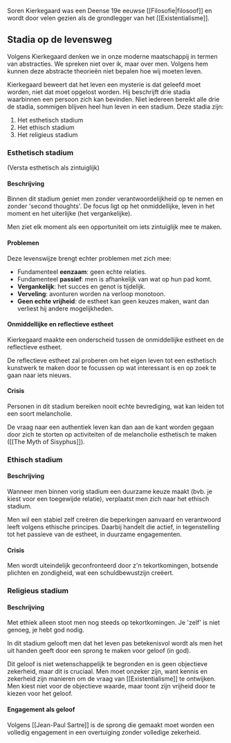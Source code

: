 Soren Kierkegaard was een Deense 19e eeuwse [[Filosofie|filosoof]] en wordt door velen gezien als de grondlegger van het [[Existentialisme]].
## Stadia op de levensweg
Volgens Kierkegaard denken we in onze moderne maatschappij in termen van abstracties. We spreken niet over ik, maar over men. Volgens hem kunnen deze abstracte theorieën niet bepalen hoe wij moeten leven.

Kierkegaard beweert dat het leven een mysterie is dat geleefd moet worden, niet dat moet opgelost worden. Hij beschrijft drie stadia waarbinnen een persoon zich kan bevinden. Niet iedereen bereikt alle drie de stadia, sommigen blijven heel hun leven in een stadium. Deze stadia zijn:
1. Het esthetisch stadium
2. Het ethisch stadium
3. Het religieus stadium
### Esthetisch stadium
(Versta esthetisch als zintuiglijk)
#### Beschrijving
Binnen dit stadium geniet men zonder verantwoordelijkheid op te nemen en zonder 'second thoughts'. De focus ligt op het onmiddellijke, leven in het moment en het uiterlijke (het vergankelijke).

Men ziet elk moment als een opportuniteit om iets zintuiglijk mee te maken.
#### Problemen
Deze levenswijze brengt echter problemen met zich mee:
- Fundamenteel **eenzaam**: geen echte relaties.
- Fundamenteel **passief**: men is afhankelijk van wat op hun pad komt.
- **Vergankelijk**: het succes en genot is tijdelijk.
- **Verveling**: avonturen worden na verloop monotoon.
- **Geen echte vrijheid**: de estheet kan geen keuzes maken, want dan verliest hij andere mogelijkheden. 
#### Onmiddellijke en reflectieve estheet
Kierkegaard maakte een onderscheid tussen de onmiddellijke estheet en de reflectieve estheet. 

De reflectieve estheet zal proberen om het eigen leven tot een esthetisch kunstwerk te maken door te focussen op wat interessant is en op zoek te gaan naar iets nieuws.
#### Crisis
Personen in dit stadium bereiken nooit echte bevrediging, wat kan leiden tot een soort melancholie. 

De vraag naar een authentiek leven kan dan aan de kant worden gegaan door zich te storten op activiteiten of de melancholie esthetisch te maken ([[The Myth of Sisyphus]]).
### Ethisch stadium
#### Beschrijving
Wanneer men binnen vorig stadium een duurzame keuze maakt (bvb. je kiest voor een toegewijde relatie), verplaatst men zich naar het ethisch stadium.

Men wil een stabiel zelf creëren die beperkingen aanvaard en verantwoord leeft volgens ethische principes. Daarbij handelt die actief, in tegenstelling tot het passieve van de estheet, in duurzame engagementen.
#### Crisis
Men wordt uiteindelijk geconfronteerd door z'n tekortkomingen, botsende plichten en zondigheid, wat een schuldbewustzijn creëert.
### Religieus stadium
#### Beschrijving
Met ethiek alleen stoot men nog steeds op tekortkomingen. Je 'zelf' is niet genoeg, je hebt god nodig. 

In dit stadium gelooft men dat het leven pas betekenisvol wordt als men het uit handen geeft door een sprong te maken voor geloof (in god).

Dit geloof is niet wetenschappelijk te begronden en is geen objectieve zekerheid, maar dit is cruciaal. Men moet onzeker zijn, want kennis en zekerheid zijn manieren om de vraag van [[Existentialisme]] te ontwijken. Men kiest niet voor de objectieve waarde, maar toont zijn vrijheid door te kiezen voor het geloof.
#### Engagement als geloof
Volgens [[Jean-Paul Sartre]] is de sprong die gemaakt moet worden een volledig engagement in een overtuiging zonder volledige zekerheid.